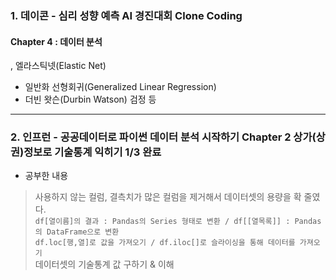 ### 1. 데이콘 - 심리 성향 예측 AI 경진대회 Clone Coding
#### Chapter 4 : 데이터 분석    
, 엘라스틱넷(Elastic Net) 
- 일반화 선형회귀(Generalized Linear Regression)
- 더빈 왓슨(Durbin Watson) 검정  등    

                
- - -             

### 2. 인프런 - 공공데이터로 파이썬 데이터 분석 시작하기 Chapter 2 상가(상권)정보로 기술통계 익히기 1/3 완료
   
- 공부한 내용
> 사용하지 않는 컬럼, 결측치가 많은 컬럼을 제거해서 데이터셋의 용량을 확 줄였다.    
> ```df[열이름]의 결과 : Pandas의 Series 형태로 변환 / df[[열목록]] : Pandas의 DataFrame으로 변환   ```    
> ```df.loc[행,열]로 값을 가져오기 / df.iloc[]로 슬라이싱을 통해 데이터를 가져오기```      
> 데이터셋의 기술통계 값 구하기 & 이해
